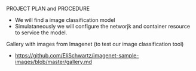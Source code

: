 PROJECT PLAN and PROCEDURE

- We will find a image classification model
- Simulataneously we will configure the networjk and container resource to service the model.


Gallery with images from Imagenet (to test our image classification tool) 
- https://github.com/EliSchwartz/imagenet-sample-images/blob/master/gallery.md
